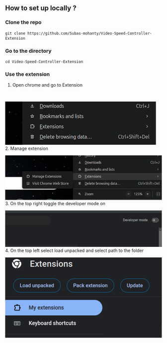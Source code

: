 ## How to set up locally ?
### Clone the repo
```
git clone https://github.com/Subas-mohanty/Video-Speed-Controller-Extension
```
### Go to the directory
```
cd Video-Speed-Controller-Extension
```
### Use the extension

1. Open chrome and go to Extension
<br/>

![](./images/Screenshot%20from%202024-09-26%2020-06-31.png)
<br/>
2. Manage extension
<br/>

![](./images/Screenshot%20from%202024-09-26%2020-06-36.png)
<br/>
3. On the top right toggle the developer mode on
<br/>

![](./images/Screenshot%20from%202024-09-26%2020-06-57.png)
<br/>
4. On the top left select load unpacked and select path to the folder

![](./images/Screenshot%20from%202024-09-26%2020-07-07.png)
<br/>
